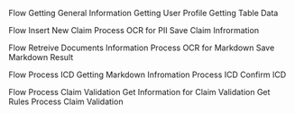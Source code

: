 Flow Getting General Information
Getting User Profile
Getting Table Data

Flow Insert New Claim
Process OCR for PII
Save Claim Infrormation

Flow Retreive Documents Information
Process OCR for Markdown
Save Markdown Result

Flow Process ICD
Getting Markdown Infromation
Process ICD
Confirm ICD

Flow Process Claim Validation
Get Information for Claim Validation
Get Rules
Process Claim Validation
